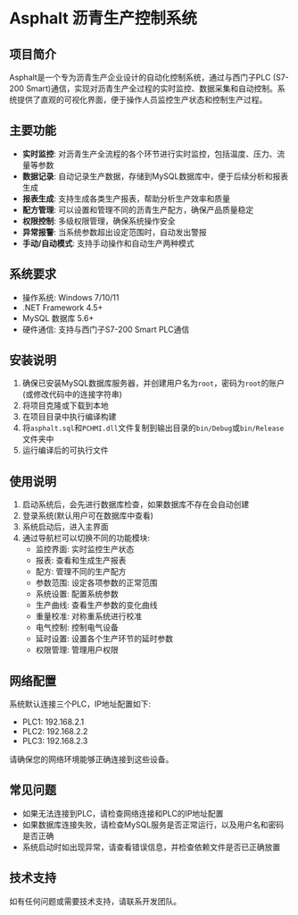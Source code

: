 # Asphalt 沥青生产控制系统

## 项目简介

Asphalt是一个专为沥青生产企业设计的自动化控制系统，通过与西门子PLC (S7-200 Smart)通信，实现对沥青生产全过程的实时监控、数据采集和自动控制。系统提供了直观的可视化界面，便于操作人员监控生产状态和控制生产过程。

## 主要功能

- **实时监控**: 对沥青生产全流程的各个环节进行实时监控，包括温度、压力、流量等参数
- **数据记录**: 自动记录生产数据，存储到MySQL数据库中，便于后续分析和报表生成
- **报表生成**: 支持生成各类生产报表，帮助分析生产效率和质量
- **配方管理**: 可以设置和管理不同的沥青生产配方，确保产品质量稳定
- **权限控制**: 多级权限管理，确保系统操作安全
- **异常报警**: 当系统参数超出设定范围时，自动发出警报
- **手动/自动模式**: 支持手动操作和自动生产两种模式

## 系统要求

- 操作系统: Windows 7/10/11
- .NET Framework 4.5+
- MySQL 数据库 5.6+
- 硬件通信: 支持与西门子S7-200 Smart PLC通信

## 安装说明

1. 确保已安装MySQL数据库服务器，并创建用户名为`root`，密码为`root`的账户(或修改代码中的连接字符串)
2. 将项目克隆或下载到本地
3. 在项目目录中执行编译构建
4. 将`asphalt.sql`和`PCHMI.dll`文件复制到输出目录的`bin/Debug`或`bin/Release`文件夹中
5. 运行编译后的可执行文件

## 使用说明

1. 启动系统后，会先进行数据库检查，如果数据库不存在会自动创建
2. 登录系统(默认用户可在数据库中查看)
3. 系统启动后，进入主界面
4. 通过导航栏可以切换不同的功能模块:
   - 监控界面: 实时监控生产状态
   - 报表: 查看和生成生产报表
   - 配方: 管理不同的生产配方
   - 参数范围: 设定各项参数的正常范围
   - 系统设置: 配置系统参数
   - 生产曲线: 查看生产参数的变化曲线
   - 重量校准: 对称重系统进行校准
   - 电气控制: 控制电气设备
   - 延时设置: 设置各个生产环节的延时参数
   - 权限管理: 管理用户权限

## 网络配置

系统默认连接三个PLC，IP地址配置如下:
- PLC1: 192.168.2.1
- PLC2: 192.168.2.2
- PLC3: 192.168.2.3

请确保您的网络环境能够正确连接到这些设备。

## 常见问题

- 如果无法连接到PLC，请检查网络连接和PLC的IP地址配置
- 如果数据库连接失败，请检查MySQL服务是否正常运行，以及用户名和密码是否正确
- 系统启动时如出现异常，请查看错误信息，并检查依赖文件是否已正确放置

## 技术支持

如有任何问题或需要技术支持，请联系开发团队。
